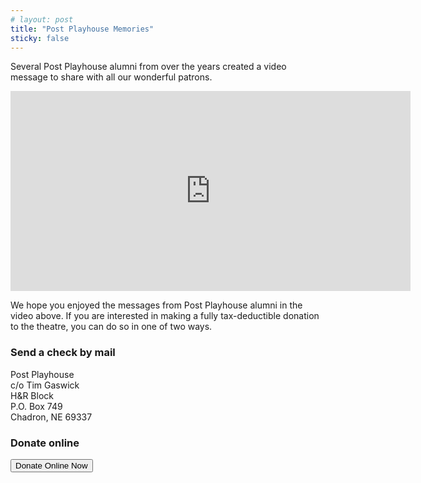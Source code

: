 ```yaml
---
# layout: post
title: "Post Playhouse Memories"
sticky: false
---
```


<script lang="ts">
  import { showDonateModal } from "../../data/stores"
</script>

<style>
  p,
  ul {
    margin-bottom: 1em;
  }
</style>

Several Post Playhouse alumni from over the years created a video message to share with all our wonderful patrons.

<iframe src="https://player.vimeo.com/video/428506727" class="m-auto max-w-full my-4" width="640" height="320" frameborder="0" allow="autoplay; fullscreen" allowfullscreen></iframe>

We hope you enjoyed the messages from Post Playhouse alumni in the video above. If you are interested in making a fully tax-deductible donation to the theatre, you can do so in one of two ways.

<div class="flex w-full justify-around">

<div>

### Send a check by mail

Post Playhouse  
c/o Tim Gaswick  
H&R Block  
P.O. Box 749  
Chadron, NE 69337

</div>
<div>

### Donate online

<div class="text-center my-4">
  <button class="btn btn-p" on:click={showDonateModal.toggle}>Donate Online Now</button>
</div>

</div>
</div>

